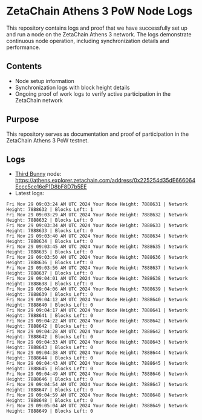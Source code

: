 # ZetaChain Athens 3 PoW Node Logs
This repository contains logs and proof that we have successfully set up and run a node on the ZetaChain Athens 3 network. The logs demonstrate continuous node operation, including synchronization details and performance.

## Contents
- Node setup information
- Synchronization logs with block height details
- Ongoing proof of work logs to verify active participation in the ZetaChain network

## Purpose
This repository serves as documentation and proof of participation in the ZetaChain Athens 3 PoW testnet.

## Logs

- [Third Bunny](https://thirdbunny.xyz/) node: https://athens.explorer.zetachain.com/address/0x225254d35dE666064Eccc5ce16eF1D8bF8D7b5EE
- Latest logs:
```
Fri Nov 29 09:03:24 AM UTC 2024 Your Node Height: 7888631 | Network Height: 7888632 | Blocks Left: 1
Fri Nov 29 09:03:29 AM UTC 2024 Your Node Height: 7888632 | Network Height: 7888632 | Blocks Left: 0
Fri Nov 29 09:03:34 AM UTC 2024 Your Node Height: 7888633 | Network Height: 7888633 | Blocks Left: 0
Fri Nov 29 09:03:40 AM UTC 2024 Your Node Height: 7888634 | Network Height: 7888634 | Blocks Left: 0
Fri Nov 29 09:03:45 AM UTC 2024 Your Node Height: 7888635 | Network Height: 7888635 | Blocks Left: 0
Fri Nov 29 09:03:50 AM UTC 2024 Your Node Height: 7888636 | Network Height: 7888636 | Blocks Left: 0
Fri Nov 29 09:03:56 AM UTC 2024 Your Node Height: 7888637 | Network Height: 7888637 | Blocks Left: 0
Fri Nov 29 09:04:01 AM UTC 2024 Your Node Height: 7888638 | Network Height: 7888638 | Blocks Left: 0
Fri Nov 29 09:04:06 AM UTC 2024 Your Node Height: 7888639 | Network Height: 7888639 | Blocks Left: 0
Fri Nov 29 09:04:12 AM UTC 2024 Your Node Height: 7888640 | Network Height: 7888640 | Blocks Left: 0
Fri Nov 29 09:04:17 AM UTC 2024 Your Node Height: 7888641 | Network Height: 7888641 | Blocks Left: 0
Fri Nov 29 09:04:22 AM UTC 2024 Your Node Height: 7888642 | Network Height: 7888642 | Blocks Left: 0
Fri Nov 29 09:04:28 AM UTC 2024 Your Node Height: 7888642 | Network Height: 7888642 | Blocks Left: 0
Fri Nov 29 09:04:33 AM UTC 2024 Your Node Height: 7888643 | Network Height: 7888643 | Blocks Left: 0
Fri Nov 29 09:04:38 AM UTC 2024 Your Node Height: 7888644 | Network Height: 7888644 | Blocks Left: 0
Fri Nov 29 09:04:43 AM UTC 2024 Your Node Height: 7888645 | Network Height: 7888645 | Blocks Left: 0
Fri Nov 29 09:04:49 AM UTC 2024 Your Node Height: 7888646 | Network Height: 7888646 | Blocks Left: 0
Fri Nov 29 09:04:54 AM UTC 2024 Your Node Height: 7888647 | Network Height: 7888647 | Blocks Left: 0
Fri Nov 29 09:04:59 AM UTC 2024 Your Node Height: 7888648 | Network Height: 7888648 | Blocks Left: 0
Fri Nov 29 09:05:04 AM UTC 2024 Your Node Height: 7888649 | Network Height: 7888649 | Blocks Left: 0
```
